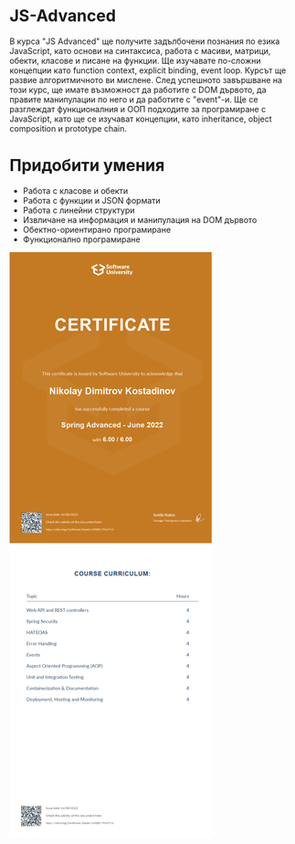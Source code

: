 # JS-Advanced

В курса "JS Advanced" ще получите задълбочени познания по езика JavaScript, като основи на синтаксиса, работа с масиви, матрици, обекти, класове и писане на функции. Ще изучавате по-сложни концепции като function context, explicit binding, event loop. Курсът ще развие алгоритмичното ви мислене. След успешното завършване на този курс, ще имате възможност да работите с DOM дървото, да правите манипулации по него и да работите с "event"-и. Ще се разглеждат функционалния и ООП подходите за програмиране с JavaScript, като ще се изучават концепции, като inheritance, object composition и prototype chain.
# Придобити умения
* Работа с класове и обекти
* Работа с функции и JSON формати
* Работа с линейни структури
* Извличане на информация и манипулация на DOM дървото
* Обектно-ориентирано програмиране
* Функционално програмиране

![Certificate](https://github.com/NikolayKostadinov/Spring-Advanced/blob/main/Spring%20Advanced%20-%20June%202022%20-%20Certificate.jpeg)
